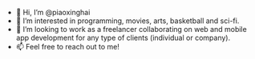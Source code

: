 - 👋 Hi, I’m @piaoxinghai
- 👀 I’m interested in programming, movies, arts, basketball and sci-fi.
- 💞️ I’m looking to work as a freelancer collaborating on web and mobile app development for any type of clients (individual or company).
- 📫 Feel free to reach out to me!

<!---
piaoxinghai/piaoxinghai is a ✨ special ✨ repository because its `README.md` (this file) appears on your GitHub profile.
You can click the Preview link to take a look at your changes.
--->
